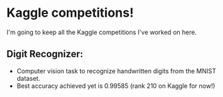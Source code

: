 # Kaggle competitions!
I'm going to keep all the Kaggle competitions I've worked on here.

## Digit Recognizer:
- Computer vision task to recognize handwritten digits from the MNIST dataset.
- Best accuracy achieved yet is 0.99585 (rank 210 on Kaggle for now!)
